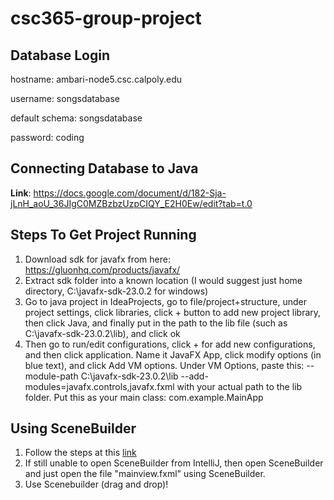 # csc365-group-project

## Database Login

hostname: ambari-node5.csc.calpoly.edu

username: songsdatabase

default schema: songsdatabase

password: coding 

## Connecting Database to Java

**Link**: https://docs.google.com/document/d/182-Sja-jLnH_aoU_36JIgC0MZBzbzUzpCIQY_E2H0Ew/edit?tab=t.0

## Steps To Get Project Running

1. Download sdk for javafx from here: https://gluonhq.com/products/javafx/
2. Extract sdk folder into a known location (I would suggest just home directory, C:\javafx-sdk-23.0.2 for windows)
3. Go to java project in IdeaProjects, go to file/project+structure, under project settings, click libraries, click + button to add new project library,
then click Java, and finally put in the path to the lib file (such as C:\javafx-sdk-23.0.2\lib), and click ok
4. Then go to run/edit configurations, click + for add new configurations, and then click application.
Name it JavaFX App, click modify options (in blue text), and click Add VM options.
Under VM Options, paste this: --module-path C:\javafx-sdk-23.0.2\lib --add-modules=javafx.controls,javafx.fxml with your actual path to the lib folder.
Put this as your main class: com.example.MainApp

## Using SceneBuilder
1. Follow the steps at this [link](https://www.jetbrains.com/help/idea/opening-fxml-files-in-javafx-scene-builder.html#open_files_in_scene_builder_app)
2. If still unable to open SceneBuilder from IntelliJ, then open SceneBuilder and just open the file "mainview.fxml" using SceneBuilder.
3. Use Scenebuilder (drag and drop)!
